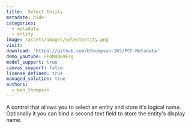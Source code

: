 ```yaml
---
title:  Select Entity
metadate: hide
categories:
  - metadata
  - entity
image: /assets/images/selectentity.png
visit: 
download: 'https://github.com/bthompson-365/PCF-Metadata'
demo_youtube: FP4M4NG9Esg
model_support: true
canvas_support: false
license_defined: true
managed_solution: true
authors:
  - ben_thompson
---
```

A control that allows you to select an entity and store it's logical name. Optionally it you can bind a second text field to store the entity's display name.
